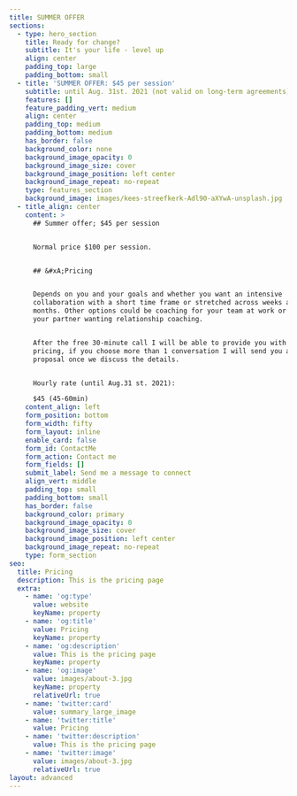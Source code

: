 ```yaml
---
title: SUMMER OFFER
sections:
  - type: hero_section
    title: Ready for change?
    subtitle: It's your life - level up
    align: center
    padding_top: large
    padding_bottom: small
  - title: 'SUMMER OFFER: $45 per session'
    subtitle: until Aug. 31st. 2021 (not valid on long-term agreements)
    features: []
    feature_padding_vert: medium
    align: center
    padding_top: medium
    padding_bottom: medium
    has_border: false
    background_color: none
    background_image_opacity: 0
    background_image_size: cover
    background_image_position: left center
    background_image_repeat: no-repeat
    type: features_section
    background_image: images/kees-streefkerk-Adl90-aXYwA-unsplash.jpg
  - title_align: center
    content: >
      ## Summer offer; $45 per session


      Normal price $100 per session.


      ## &#xA;Pricing


      Depends on you and your goals and whether you want an intensive
      collaboration with a short time frame or stretched across weeks and
      months. Other options could be coaching for your team at work or you and
      your partner wanting relationship coaching.


      After the free 30-minute call I will be able to provide you with ballpark
      pricing, if you choose more than 1 conversation I will send you a detailed
      proposal once we discuss the details.


      Hourly rate (until Aug.31 st. 2021):

      $45 (45-60min)
    content_align: left
    form_position: bottom
    form_width: fifty
    form_layout: inline
    enable_card: false
    form_id: ContactMe
    form_action: Contact me
    form_fields: []
    submit_label: Send me a message to connect
    align_vert: middle
    padding_top: small
    padding_bottom: small
    has_border: false
    background_color: primary
    background_image_opacity: 0
    background_image_size: cover
    background_image_position: left center
    background_image_repeat: no-repeat
    type: form_section
seo:
  title: Pricing
  description: This is the pricing page
  extra:
    - name: 'og:type'
      value: website
      keyName: property
    - name: 'og:title'
      value: Pricing
      keyName: property
    - name: 'og:description'
      value: This is the pricing page
      keyName: property
    - name: 'og:image'
      value: images/about-3.jpg
      keyName: property
      relativeUrl: true
    - name: 'twitter:card'
      value: summary_large_image
    - name: 'twitter:title'
      value: Pricing
    - name: 'twitter:description'
      value: This is the pricing page
    - name: 'twitter:image'
      value: images/about-3.jpg
      relativeUrl: true
layout: advanced
---
```

